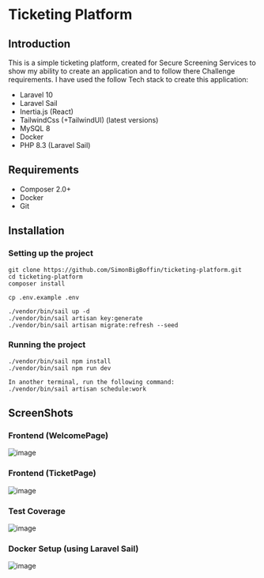 # Ticketing Platform
## Introduction
This is a simple ticketing platform, created for Secure Screening Services to show my ability to create an application and
to follow there Challenge requirements. I have used the follow Tech stack to create this application:
- Laravel 10
- Laravel Sail
- Inertia.js (React)
- TailwindCss (+TailwindUI) (latest versions)
- MySQL 8
- Docker
- PHP 8.3 (Laravel Sail)

## Requirements
- Composer 2.0+
- Docker
- Git

## Installation

### Setting up the project
```
git clone https://github.com/SimonBigBoffin/ticketing-platform.git
cd ticketing-platform
composer install

cp .env.example .env

./vendor/bin/sail up -d
./vendor/bin/sail artisan key:generate
./vendor/bin/sail artisan migrate:refresh --seed
```

### Running the project
```
./vendor/bin/sail npm install
./vendor/bin/sail npm run dev

In another terminal, run the following command:
./vendor/bin/sail artisan schedule:work
```

## ScreenShots

### Frontend (WelcomePage)
![image](https://github.com/user-attachments/assets/7ecdaf4c-2bd2-4acf-8871-ae9a9211d64a)
### Frontend (TicketPage)
![image](https://github.com/user-attachments/assets/92806457-4d63-4d40-9a81-4e9d48ea839c)
### Test Coverage
![image](https://github.com/user-attachments/assets/05e200b9-4369-4d9b-af22-60a88619aad6)
### Docker Setup (using Laravel Sail)
![image](https://github.com/user-attachments/assets/538616b1-da1a-40cd-8936-efc9bf36191b)
